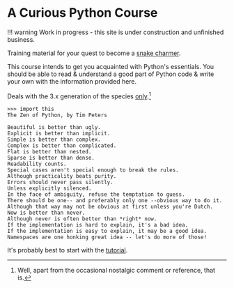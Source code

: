 # A Curious Python Course

!!! warning
    Work in progress - this site is under construction and unfinished business.

Training material for your quest to become a [snake charmer](python/python.md).

This course intends to get you acquainted with Python's essentials. You should
be able to read & understand a good part of Python code & write your own with
the information provided here.

Deals with the 3.x generation of the species
[only](https://pythonclock.org/).[^py3-only]

[^py3-only]:
    Well, apart from the occasional nostalgic comment or reference, that is.


```
>>> import this
The Zen of Python, by Tim Peters

Beautiful is better than ugly.
Explicit is better than implicit.
Simple is better than complex.
Complex is better than complicated.
Flat is better than nested.
Sparse is better than dense.
Readability counts.
Special cases aren't special enough to break the rules.
Although practicality beats purity.
Errors should never pass silently.
Unless explicitly silenced.
In the face of ambiguity, refuse the temptation to guess.
There should be one-- and preferably only one --obvious way to do it.
Although that way may not be obvious at first unless you're Dutch.
Now is better than never.
Although never is often better than *right* now.
If the implementation is hard to explain, it's a bad idea.
If the implementation is easy to explain, it may be a good idea.
Namespaces are one honking great idea -- let's do more of those!
```

It's probably best to start with the [tutorial](training/tutorial.md).
